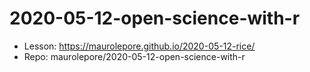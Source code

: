 # 2020-05-12-open-science-with-r

* Lesson: https://maurolepore.github.io/2020-05-12-rice/
* Repo: maurolepore/2020-05-12-open-science-with-r
